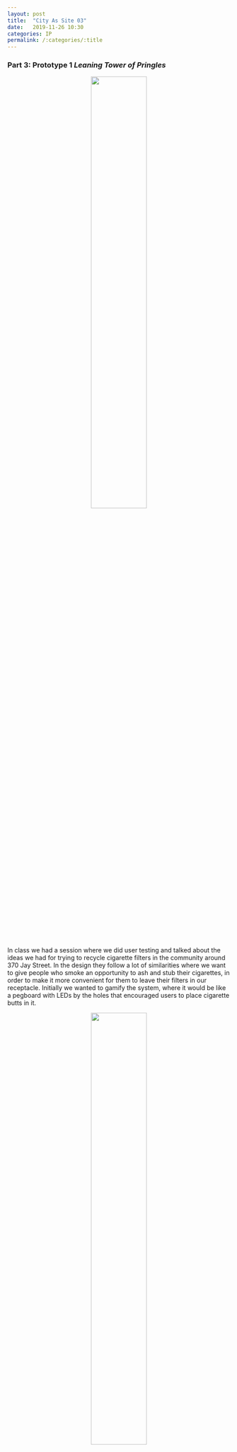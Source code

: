 ```yaml
---
layout: post
title:  "City As Site 03"
date:   2019-11-26 10:30
categories: IP
permalink: /:categories/:title
---
```

<h3>Part 3: Prototype 1 <i>Leaning Tower of Pringles</i></h3>
<p align="middle"><img src="http://drive.google.com/uc?export=view&id=1Wtw83nRfA7LquOj-2FovvR8e-6Fi2vd8" width="50%"></p>
In class we had a session where we did user testing and talked about the ideas we had for trying to recycle cigarette filters in the community around 370 Jay Street. In the design they follow a lot of similarities where we want to give people who smoke an opportunity to ash and stub their cigarettes, in order to make it more convenient for them to leave their filters in our receptacle. Initially we wanted to gamify the system, where it would be like a pegboard with LEDs by the holes that encouraged users to place cigarette butts in it. 
<p align="middle"><img src="http://drive.google.com/uc?export=view&id=1f9puEcLvjQmaZBKZYBYXPlz1UtfF-FjR" width="50%"></p>
As we got feedback we started thinking about other conditions that might not be ideal to have electronics in the system especially if unattended for longer periods of time and if it rains. When we asked our class about which shape they liked the most, a lot preferred the fully round one, which would allow people to hover around it before leaving their filter behind. With this initial CAD model made in Autodesk Fusion it was what our structure looked like initially in our first iteration. 
<p align="middle"><img src="http://drive.google.com/uc?export=view&id=1k7EaUR1XU-EFyGsnqrCCfN-CaKRJSx8o" width="100%"></p>

For our initial prototype we wanted to get something that was cylindrical in shape that we could stack and then dress up into a cigarette (to hopefully gain a lot of attention). Our solution to this was to use pringle cans and stack them to get the height that would be comfortable for those between 5-6ft tall. In addition, we needed something that can serve as a base for our “Leaning Tower of Pringles” where we cut a hole in the middle of a shoe box, where we used the weight of rocks to help keep the structure grounded. 
<p align="middle"><img src="http://drive.google.com/uc?export=view&id=1zUM7xaX0XC1AGnv-_6ExlX5Q7fZLKdGn" width="100%"></p>

To stack the pringles containers, we hot glued the lids on the bottom of the cans to make our structure modular enough to put up and break down.
<p align="middle"><img src="http://drive.google.com/uc?export=view&id=1_oYImRwLzDrcDzFlNcLZcegwIo38Elva" width="100%"></p>

We added tape around that seal to make it more secure. 
<p align="middle"><img src="http://drive.google.com/uc?export=view&id=1-yuz9lv7ku_CVnaJBSHVECOsel31dfxK" width="100%"></p>

At around 5 pringles cans from the ground, we added a lid of a tin to help contain the ash of the cigarettes. For that section of our structure we secured with a hot glue seal around where the tin and pringles can met and tested its integrity with placing some rocks on it. 
<img src="http://drive.google.com/uc?export=view&id=1moYrRSztDwecVhX2cHPJJVtni5cSByDT" width="48%"><img src="http://drive.google.com/uc?export=view&id=1qcgqHkxxUqJWqx0Q3XCbnzjumk4DRLIu" width="48%">


We also cut 2 rows of holes with an exacto knife on the topmost pringles can for points where people can insert cigarette butts. Our structure to make it look like a cigarette with some construction paper and disguised our shoebox. 
<p align="middle"><img src="http://drive.google.com/uc?export=view&id=1lMZUS3xIi_X9ujOdZWw3ARTwfvN4ymXk" width="100%"></p>

In addition, we scouted the area for a good location to leave our project that would be far away from those walking in and out of the building while still providing enough cover for those who smoked near the lobby. 
<p align="middle"><img src="http://drive.google.com/uc?export=view&id=1zL-S4l-dwjg7uQOZTq9VP6Jay7e7RR9Y" width="100%"></p>

When we first placed the Leaning Towers of Pringles we noticed that the makeshift ashtray wasn’t deep enough and didn’t have any indication that it was an ashtray. When we placed our structure, it got a lot of glances but since there wasn’t any signage, a lot of people didn’t know what to do except stare. We tried being near the structure to maybe see if we can initiate conversation which failed. We made some quick signs to put up that were neutral in tone and then watched from near the Marriot, far enough where it wasn’t obvious we were watching. 
<p align="middle"><img src="http://drive.google.com/uc?export=view&id=1dkdOqxvk-zDY0YlV97eYwGFaZDASRqO1" width="100%"></p>

Almost immediately, someone approached it and we had an interview with the user. Some suggestions were that the ashtray felt too small and it was confusing if the cigarette filters should be left on the tray or placed in the holes. 
<p align="middle"><img src="http://drive.google.com/uc?export=view&id=1Y-S5uirbfIUblbSFE6twPmNdaHQTrek_" width="100%"></p>

When we watched from afar, we watched from afar for about 3 hours to see what interactions people had with our project. Someone peeked at the top to see if butts were left inside the system, not sure where to dispose their butts. From our occasional peeks, we noticed the following:
<ul>
	<li>2 users used it</li>
	<li>2 left on the tray, 1 stubbed it on the tin</li>
	<li>1 smoked near it and fixed it</li>
	<li>1 smoked while chatting with a friend</li> 
	<li>1 picked up a cigarette from the planter and placed it inside</li>
	<li>The user who fixed it came back with a friend.</li> 
</ul>
<p align="middle"><img src="http://drive.google.com/uc?export=view&id=14aH2QYlPh5moFfr2Zxie6bCB6F6YpDFp" width="100%"></p>

Another thing we noticed was that the structure was prone to tilting due to the wind and one potential way of fixing it would be to but rocks in the pringle cans closer to the bottom of the structure. Or make the overall structure a lot more heavier to be secure enough to withstand the high wind speeds. After our experiment, we counted 6 cigarette butts on the tray (not counting 4 we placed there initially) and 5 cigarette butts inside the top pringles can. 
We were overall surprised that people would use our structure because owe were expecting the structure to not attract a lot of attention or be destroyed. What was interesting was that some people who were smoking in the area read the signs and ended up coming closer to the structure and were willing to leave their filters after they finished. What was shocking was seeing someone go to the planter and pick up a butt and leave them in the holes we had cut out. 
<p align="middle"><img src="http://drive.google.com/uc?export=view&id=1m_rOMsdqecRyZwYwYoBm9s7BXz0nsLyl" width="100%"></p>

What we liked about our structure was that it was tall and gathered attention. With the initial curiosity it was enough for some people to study from afar and figure out if they wanted to participate or not after reading the sign. Something that we would want to improve on was the ashtray and making the structure a little sturdier. Some ideas that we have for our next iteration would be to lasercut wood for the exterior, use a deeper metal dish for the ashtray that filtered between the filters and ash, and have a heavier base. We’re going to leave our structure unattended for a few hours tonight to see if there will be any results that differed from what we observed during the day. 
